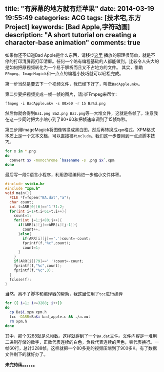 title: "有屏幕的地方就有烂苹果"
date: 2014-03-19 19:55:49
categories: ACG
tags: [技术宅,东方Project]
keywords: [Bad Apple,字符动画]
description: "A short tutorial on creating a character-base animation"
comments: true
---
如果你还不知道Bad Apple是什么东西，请移步[这里](http://zh.wikipedia.org/wiki/Bad_apple!!)
播放的原理很简单，就是不停的打印清屏再打印清屏。任何一个略有编程基础的人都能做到。比较令人头大的是如何把原视频转化为一个易于解析而且又不占地方的文件。
其实，借助`FFmpeg`、`ImageMagick`和一点点的编程小技巧就可以轻松完成。

第一步当然是要去下一个视频文件，我已经下好了，叫做`BadApple.mkv`。
<!--more-->
第二步要把视频变成一帧一帧的图片，请出FFmpeg来帮忙:

    ffmpeg -i BadApple.mkv -s 80x60 -r 15 Ba%d.png

然后你就会得到`Ba1.png Ba2.png Ba3.png`等一大堆文件，这就是各帧了。注意我在这一步同时把大小缩小到了80*60和把帧速率调到了15帧每秒。

第三步用ImageMagick将图像转换成黑白图，然后再转换成`xpm`格式。XPM格式本质上是一个文本文档，可以直接被`#include`。我们这一步要用到一点点脚本技巧。
``` bash
for x in *.png
do
  convert $x -monochrome `basename -s .png $x`.xpm
done
```
最后写一段C语言小程序，利用游程编码进一步缩小文件体积。

``` bad_apple.c
#include <stdio.h>
#include "xpm.h"
void main(){
  FILE *f=fopen("BA.dat","a");
  char count;
  int t=ARR[0][6]=='1'?1:2;
  for(int i=1+t;i<61+t;i++){
    count=1;
    for(int j=1;j<80;j++){
      if(ARR[i][j]==ARR[i][j-1]){
        count++;
      }else{
        if(ARR[i][j]=='.')count=-count;
        fprintf(f,"%c",count);
        count=1;
      }
    }
    if(ARR[i][79]==' ')count=-count;
    fprintf(f,"%c",count);
    fprintf(f,"%c",0);
  }
  fclose(f);
}
```

当然，离不了脚本和编译器的帮助，我这里使用了`tcc`进行编译
``` bash
for (( i=1; i<=3288; i++))
do
  cp Ba$i.xpm xpm.h
  tcc -DARR=Ba$i bad_apple.c && ./a.out
  rm xpm.h
done
```
其中，那个3288就是总帧数。这样就得到了一个`BA.dat`文件。文件内容是一堆用二进制存储的数字，正数代表连续的白色，负数代表连续的黑色，零代表换行。一帧60行，总计3288帧。这样就把一个80多兆的视频压缩到了900多K。有了数据文件剩下的就好办了。

**未完待续。。。。。。**
